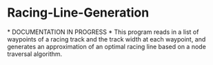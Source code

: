 # Racing-Line-Generation
 \* DOCUMENTATION IN PROGRESS *
This program reads in a list of waypoints of a racing track and the track width at each waypoint, and generates an approximation of an optimal racing line based on a node traversal algorithm.
